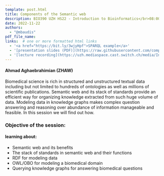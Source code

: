 ```yaml
---
template: post.html
title: Components of the Semantic web
description: BIO390 UZH HS22 - Introduction to Bioinformatics</br>08:00-09:45 @ UZH Irchel Y03-G-85
date: 2022-11-22
authors:
  - "@mbaudis"
pdf_file_name:
links:  # one or more formatted html links
  - '<a href="https://bit.ly/3wjyHpf">SPARQL example</a>'
  - '[presentation slides (PDF)](https://raw.githubusercontent.com/compbiozurich/UZH-BIO390/main/course-material/2022-11-22___Ahmad-Aghaebrahimian__Semantic-web__UZH-BIO390-HS22-lecture-10.pdf)'
  - '[lecture recording](https://uzh.mediaspace.cast.switch.ch/media/Introduction+to+Bioinformatics+-+Lecture+10A+Semantic+Web/0_p0y2gv98)'
---
```


#### Ahmad Aghaebrahimian (ZHAW)

Biomedical science is rich in structured and unstructured textual data including but not limited to hundreds of ontologies as well as millions of scientific publications. Semantic web and its stack of standards provide an efficient way for organizing knowledge extracted from such huge volume of data. Modeling data in knowledge graphs makes complex question answering and reasoning over abundance of information manageable and feasible. In this session we will find out how.

<!--more-->

### Objective of the session:

#### learning about:

* Semantic web and its benefits
* The stack of standards in semantic web and their functions
* RDF for modeling data
* OWL/OBO for modeling a biomedical domain
* Querying knowledge graphs for answering biomedical questions
